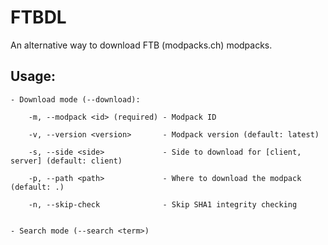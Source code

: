 # FTBDL

An alternative way to download FTB (modpacks.ch) modpacks.

## Usage:
```
- Download mode (--download):

    -m, --modpack <id> (required) - Modpack ID
    
    -v, --version <version>       - Modpack version (default: latest)
    
    -s, --side <side>             - Side to download for [client, server] (default: client)
    
    -p, --path <path>             - Where to download the modpack (default: .)

    -n, --skip-check              - Skip SHA1 integrity checking


- Search mode (--search <term>)
```
